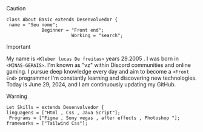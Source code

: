##

> [!CAUTION]
> ```
> class About Basic extends Desenvolvedor {
 >  name = "Seu nome";
>              Beginner = "Front end";
>                         Working = "search";


> [!IMPORTANT]
> My name is `<Kleber lucas De freitas>` years 29.2005 . I was born in `<MINAS-GERAIS>`.
        I'm known as "vz" within Discord communities and online gaming.
  I pursue deep knowledge every day and aim to become a `<Front End>` programmer
        I'm constantly learning and discovering new technologies.
     Today is June 29, 2024, and I am continuously updating my GitHub.

> [!WARNING]
> ```
> Let Skills = extends Desenvolvedor {
> linguagens = ["Html , Css , Java Script"];
>  Programs = ["Figma , Sony vegas , after effects , Photoshop "];
> frameworks = ["Tailwind Css"];


##

